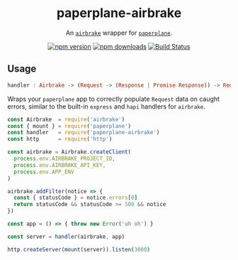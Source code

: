 <h1 align="center">
  paperplane-airbrake
</h1>
<p align="center">
  An <a href="https://github.com/airbrake/node-airbrake"><code>airbrake</code></a> wrapper for <a href="https://github.com/articulate/paperplane"><code>paperplane</code></a>.
</p>
<p align="center">
  <a href="https://www.npmjs.com/package/paperplane-airbrake"><img src="https://img.shields.io/npm/v/paperplane-airbrake.svg" alt="npm version" style="max-width:100%;"></a> <a href="https://www.npmjs.com/package/paperplane-airbrake"><img src="https://img.shields.io/npm/dm/paperplane-airbrake.svg" alt="npm downloads" style="max-width:100%;"></a> <a href="https://travis-ci.org/articulate/paperplane-airbrake"><img src="https://travis-ci.org/articulate/paperplane-airbrake.svg?branch=master" alt="Build Status" style="max-width:100%;"></a>
</p>

## Usage

```haskell
handler : Airbrake -> (Request -> (Response | Promise Response)) -> Request -> Promise Response
```

Wraps your `paperplane` app to correctly populate `Request` data on caught errors, similar to the built-in `express` and `hapi` handlers for `airbrake`.

```js
const Airbrake  = require('airbrake')
const { mount } = require('paperplane')
const handler   = require('paperplane-airbrake')
const http      = require('http')

const airbrake = Airbrake.createClient(
  process.env.AIRBRAKE_PROJECT_ID,
  process.env.AIRBRAKE_API_KEY,
  process.env.APP_ENV
)

airbrake.addFilter(notice => {
  const { statusCode } = notice.errors[0]
  return statusCode && statusCode >= 500 && notice
})

const app = () => { throw new Error('uh oh') }

const server = handler(airbrake, app)

http.createServer(mount(server)).listen(3000)
```
